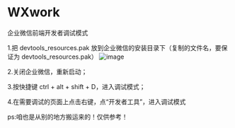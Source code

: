 # WXwork
企业微信前端开发者调试模式

1.把 devtools_resources.pak 放到企业微信的安装目录下（复制的文件名，要保证为 devtools_resources.pak）
![image](https://github.com/Qmlg/WXwork/assets/34729984/f4430d2e-507d-4cf6-a043-a5b48eb18820)

2.关闭企业微信，重新启动；

3.按快捷键 ctrl + alt + shift + D，进入调试模式；

4.在需要调试的页面上点击右键，点“开发者工具”，进入调试模式

ps:咱也是从别的地方搬运来的！仅供参考！
